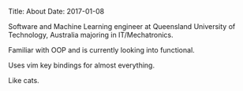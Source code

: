 Title: About
Date: 2017-01-08

Software and Machine Learning engineer at Queensland University of Technology, Australia majoring in IT/Mechatronics. 

Familiar with OOP and is currently looking into functional.

Uses vim key bindings for almost everything.

Like cats.
